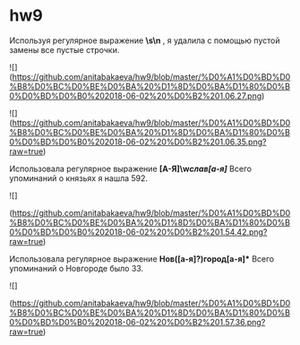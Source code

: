 # hw9

Используя регулярное выражение __\s\n__ , я удалила с помощью пустой замены все пустые строчки. 

![] (https://github.com/anitabakaeva/hw9/blob/master/%D0%A1%D0%BD%D0%B8%D0%BC%D0%BE%D0%BA%20%D1%8D%D0%BA%D1%80%D0%B0%D0%BD%D0%B0%202018-06-02%20%D0%B2%201.06.27.png)

![]
(https://github.com/anitabakaeva/hw9/blob/master/%D0%A1%D0%BD%D0%B8%D0%BC%D0%BE%D0%BA%20%D1%8D%D0%BA%D1%80%D0%B0%D0%BD%D0%B0%202018-06-02%20%D0%B2%201.06.35.png?raw=true)

Использовала регулярное выражение __[А-Я]\w*слав[а-я]*__ Всего упоминаний о князьях я нашла 592.

![]

(https://github.com/anitabakaeva/hw9/blob/master/%D0%A1%D0%BD%D0%B8%D0%BC%D0%BE%D0%BA%20%D1%8D%D0%BA%D1%80%D0%B0%D0%BD%D0%B0%202018-06-02%20%D0%B2%201.54.42.png?raw=true)

Использовала регулярное выражение __Нов([а-я]?)город[а-я]*__ Всего упоминаний о Новгороде было 33.

![]

(https://github.com/anitabakaeva/hw9/blob/master/%D0%A1%D0%BD%D0%B8%D0%BC%D0%BE%D0%BA%20%D1%8D%D0%BA%D1%80%D0%B0%D0%BD%D0%B0%202018-06-02%20%D0%B2%201.57.36.png?raw=true)
